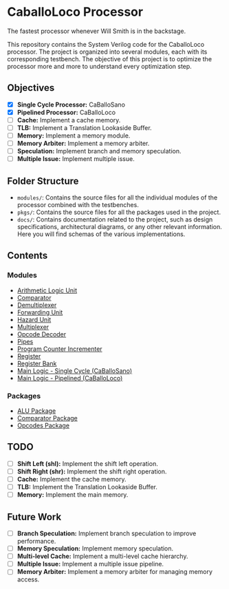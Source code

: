 # CaballoLoco Processor

The fastest processor whenever Will Smith is in the backstage.

This repository contains the System Verilog code for the CaballoLoco processor. The project is organized into several modules, each with its corresponding testbench. The objective of this project is to optimize the processor more and more to understand every optimization step.

## Objectives

- [x] **Single Cycle Processor:** CaBalloSano
- [x] **Pipelined Processor:** CaBalloLoco
- [ ] **Cache:** Implement a cache memory.
- [ ] **TLB:** Implement a Translation Lookaside Buffer.
- [ ] **Memory:** Implement a memory module.
- [ ] **Memory Arbiter:** Implement a memory arbiter.
- [ ] **Speculation:** Implement branch and memory speculation.
- [ ] **Multiple Issue:** Implement multiple issue.

## Folder Structure

- `modules/`: Contains the source files for all the individual modules of the processor combined with the testbenches.
- `pkgs/`: Contains the source files for all the packages used in the project.
- `docs/`: Contains documentation related to the project, such as design specifications, architectural diagrams, or any other relevant information. Here you will find schemas of the various implementations.

## Contents

### Modules

- [Arithmetic Logic Unit](modules/arithmetic_logic_unit.sv)
- [Comparator](modules/comparator.sv)
- [Demultiplexer](modules/demultiplexer.sv)
- [Forwarding Unit](modules/forwarding.sv)
- [Hazard Unit](modules/hazard.sv)
- [Multiplexer](modules/multiplexer.sv)
- [Opcode Decoder](modules/opcode_decoder_32.sv)
- [Pipes](modules/pipes.sv)
- [Program Counter Incrementer](modules/program_counter_incrementer.sv)
- [Register](modules/register_multiple.sv)
- [Register Bank](modules/register_bank.sv)
- [Main Logic - Single Cycle (CaBalloSano)](modules/caballosano_single_cycle.sv)
- [Main Logic - Pipelined (CaBalloLoco)](modules/caballoloco_pipelined.sv)

### Packages

- [ALU Package](pkgs/alu_pkg.sv)
- [Comparator Package](pkgs/cmp_pkg.sv)
- [Opcodes Package](pkgs/opcodes_pkg.sv)

## TODO

- [ ] **Shift Left (shl):** Implement the shift left operation.
- [ ] **Shift Right (shr):** Implement the shift right operation.
- [ ] **Cache:** Implement the cache memory.
- [ ] **TLB:** Implement the Translation Lookaside Buffer.
- [ ] **Memory:** Implement the main memory.

## Future Work

- [ ] **Branch Speculation:** Implement branch speculation to improve performance.
- [ ] **Memory Speculation:** Implement memory speculation.
- [ ] **Multi-level Cache:** Implement a multi-level cache hierarchy.
- [ ] **Multiple Issue:** Implement a multiple issue pipeline.
- [ ] **Memory Arbiter:** Implement a memory arbiter for managing memory access.
